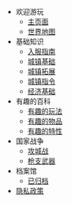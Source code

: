 - 欢迎游玩
  - [主页面](/README.md)
  - [世界地图](/世界地图.md)
- 基础知识
  - [入服指南](/教程/入服指南.md)
  - [城镇基础](/教程/城镇/城镇基础.md)
  - [城镇拓展](/教程/城镇/城镇拓展.md)
  - [城镇指令](/教程/城镇指令.md)
  - [经济基础](/教程/经济.md)
- 有趣的百科
  - [有趣的玩法](/教程/有趣的百科/有趣的玩法.md)
  - [有趣的物品](/教程/有趣的百科/有趣的物品.md)
  - [有趣的特性](/教程/有趣的百科/有趣的特性.md)
- 国家战争
  - [攻城战](/教程/攻城战.md)
  - [枪支武器](/WM/docs/README.md)
- 档案馆
  - [已归档](/档案馆/已归档/已归档.md)
- [隐私政策](/隐私政策.md)

